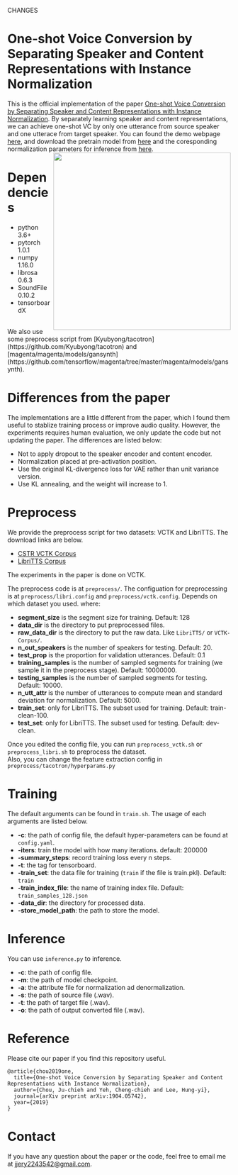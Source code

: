 CHANGES


# One-shot Voice Conversion by Separating Speaker and Content Representations with Instance Normalization
This is the official implementation of the paper [One-shot Voice Conversion by Separating Speaker and Content Representations with Instance Normalization](https://arxiv.org/abs/1904.05742).
By separately learning speaker and content representations, we can achieve one-shot VC by only one utterance from source speaker and one utterace from target speaker. 
You can found the demo webpage [here](https://jjery2243542.github.io/one-shot-vc-demo/), and download the pretrain model from [here](http://speech.ee.ntu.edu.tw/~jjery2243542/resource/model/is19/vctk_model.ckpt) and the coresponding normalization parameters for inference from [here](http://speech.ee.ntu.edu.tw/~jjery2243542/resource/model/is19/attr.pkl).
<img src="https://github.com/jjery2243542/adaptive_voice_conversion/blob/public/model.png" width="400" img align="right">
# Dependencies
- python 3.6+
- pytorch 1.0.1
- numpy 1.16.0
- librosa 0.6.3
- SoundFile 0.10.2 
- tensorboardX
<br>
We also use some preprocess script from [Kyubyong/tacotron](https://github.com/Kyubyong/tacotron) and [magenta/magenta/models/gansynth](https://github.com/tensorflow/magenta/tree/master/magenta/models/gansynth).

# Differences from the paper
The implementations are a little different from the paper, which I found them useful to stablize training process or improve audio quality. However, the experiments requires human evaluation, we only update the code but not updating the paper. The differences are listed below: 
- Not to apply dropout to the speaker encoder and content encoder.
- Normalization placed at pre-activation position.
- Use the original KL-divergence loss for VAE rather than unit variance version.
- Use KL annealing, and the weight will increase to 1. 

# Preprocess
We provide the preprocess script for two datasets: VCTK and LibriTTS. The download links are below.
- [CSTR VCTK Corpus](https://homepages.inf.ed.ac.uk/jyamagis/page3/page58/page58.html)
- [LibriTTS Corpus](http://www.openslr.org/60/)

The experiments in the paper is done on VCTK. 

The preprocess code is at ```preprocess/```.
The configuation for preprocessing is at ```preprocess/libri.config``` and ```preprocess/vctk.config```. Depends on which dataset you used.
where:
- **segment\_size** is the segment size for training. Default: 128
- **data\_dir** is the directory to put preprocessed files. 
- **raw\_data\_dir** is the directory to put the raw data. Like ```LibriTTS/``` or ```VCTK-Corpus/```.
- **n_out_speakers** is the number of speakers for testing. Default: 20.
- **test\_prop** is the proportion for validation utterances. Default: 0.1
- **training\_samples** is the number of sampled segments for training (we sample it in the preprocess stage). Default: 10000000.
- **testing_samples** is the number of sampled segments for testing. Default: 10000.
- **n\_utt\_attr** is the number of utterances to compute mean and standard deviation for normalization. Default: 5000.
- **train_set**: only for LibriTTS. The subset used for training. Default: train-clean-100.
- **test_set**: only for LibriTTS. The subset used for testing. Default: dev-clean.

Once you edited the config file, you can run ```preprocess_vctk.sh``` or ```preprocess_libri.sh``` to preprocess the dataset. 
<br>
Also, you can change the feature extraction config in ```preprocess/tacotron/hyperparams.py```

# Training
The default arguments can be found in ```train.sh```. The usage of each arguments are listed below. 
- **-c**: the path of config file, the default hyper-parameters can be found at ```config.yaml```.
- **-iters**: train the model with how many iterations. default: 200000
- **-summary_steps**: record training loss every n steps.
- **-t**: the tag for tensorboard.
- **-train_set**: the data file for training (```train``` if the file is train.pkl). Default: ```train```
- **-train_index_file**: the name of training index file. Default: ```train_samples_128.json```
- **-data_dir**: the directory for processed data.
- **-store_model_path**: the path to store the model.

# Inference
You can use ```inference.py``` to inference.
- **-c**: the path of config file.
- **-m**: the path of model checkpoint.
- **-a**: the attribute file for normalization ad denormalization.
- **-s**: the path of source file (.wav).
- **-t**: the path of target file (.wav).
- **-o**: the path of output converted file (.wav).

# Reference
Please cite our paper if you find this repository useful.
```
@article{chou2019one,
  title={One-shot Voice Conversion by Separating Speaker and Content Representations with Instance Normalization},
  author={Chou, Ju-chieh and Yeh, Cheng-chieh and Lee, Hung-yi},
  journal={arXiv preprint arXiv:1904.05742},
  year={2019}
}
```

# Contact
If you have any question about the paper or the code, feel free to email me at [jjery2243542@gmail.com](jjery2243542@gmail.com).
